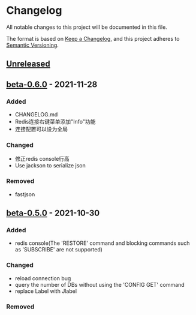 # Changelog
All notable changes to this project will be documented in this file.

The format is based on [Keep a Changelog](https://keepachangelog.com/en/1.0.0/),
and this project adheres to [Semantic Versioning](https://semver.org/spec/v2.0.0.html).

## [Unreleased]

## [beta-0.6.0] - 2021-11-28
### Added
- CHANGELOG.md
- Redis连接右键菜单添加"Info"功能
- 连接配置可以设为全局

### Changed
- 修正redis console行高
- Use jackson to serialize json

### Removed
- fastjson

## [beta-0.5.0] - 2021-10-30
### Added
- redis console(The 'RESTORE' command and blocking commands such as 'SUBSCRIBE' are not supported)

### Changed
- reload connection bug
- query the number of DBs without using the 'CONFIG GET' command
- replace Label with Jlabel

### Removed

[Unreleased]: https://github.com/MattMin/a-redis/compare/beta-0.6.0...HEAD
[beta-0.6.0]: https://github.com/MattMin/a-redis/releases/tag/beta-0.6.0
[beta-0.5.0]: https://github.com/MattMin/a-redis/releases/tag/beta-0.5.0
